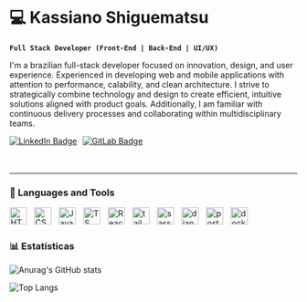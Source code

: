 # 💻 Kassiano Shiguematsu

**`Full Stack Developer (Front-End | Back-End | UI/UX)`**

I'm a brazilian full-stack developer focused on innovation, design, and user experience. Experienced in developing web and mobile applications with attention to performance, calability, and clean architecture. I strive to strategically combine technology and design to create efficient, intuitive solutions aligned with product goals. Additionally, I am familiar with continuous delivery processes and collaborating within multidisciplinary teams.



<div style="display: flex; justify-content: flex-start; gap: 10px; align-items: center;">
  <a href="https://www.linkedin.com/in/kassianoshiguematsu" target="_blank" style="display: inline-flex; align-items: center;">
    <img src="https://img.shields.io/badge/LinkedIn-blue?style=for-the-badge&logo=linkedin&logoColor=white" alt="LinkedIn Badge" />
  </a>
  <a href="https://gitlab.com/kassianoshiguematsu" target="_blank" style="display: inline-flex; align-items: center;">
    <img src="https://img.shields.io/badge/GitLab-FC6D26?style=for-the-badge&logo=gitlab&logoColor=white" alt="GitLab Badge" />
  </a>
</div>


<br>
<br>

---
          
### 🧰 Languages and Tools

<img align="left" alt="HTML" width="30px" style="padding-right:10px;" src="https://cdn.jsdelivr.net/gh/devicons/devicon@latest/icons/html5/html5-original.svg" />
<img align="left" alt="CSS" width="30px" style="padding-right:10px;" src="https://cdn.jsdelivr.net/gh/devicons/devicon/icons/css3/css3-plain.svg" />
<img align="left" alt="JavaScript" width="30px" style="padding-right:10px;" src="https://cdn.jsdelivr.net/gh/devicons/devicon/icons/javascript/javascript-plain.svg" />
<img align="left" alt="TS" width="30px" style="padding-right:10px;" src="https://cdn.jsdelivr.net/gh/devicons/devicon@latest/icons/typescript/typescript-original.svg" />
<img align="left" alt="React" width="30px" style="padding-right:10px;" src="https://cdn.jsdelivr.net/gh/devicons/devicon/icons/react/react-original.svg" />
<img align="left" alt="tailwind" width="30px" style="padding-right:10px;" src="https://cdn.jsdelivr.net/gh/devicons/devicon@latest/icons/tailwindcss/tailwindcss-original.svg" />
<img align="left" alt="sass" width="30px" style="padding-right:10px;"  src="https://cdn.jsdelivr.net/gh/devicons/devicon@latest/icons/sass/sass-original.svg" />

         
<img align="left" alt="django" width="30px" style="padding-right:10px;"   src="https://cdn.jsdelivr.net/gh/devicons/devicon@latest/icons/django/django-plain.svg" />
<img align="left" alt="postgreSQL" width="30px" style="padding-right:10px;"    src="https://cdn.jsdelivr.net/gh/devicons/devicon@latest/icons/postgresql/postgresql-original.svg" />
<img align="left" alt="docker" width="30px" style="padding-right:10px;" src="https://cdn.jsdelivr.net/gh/devicons/devicon@latest/icons/docker/docker-original.svg" />

<br>
<br>

### 📊 Estatísticas

![Anurag's GitHub stats](https://github-readme-stats.vercel.app/api?username=kkshiguematsu&show_icons=true&theme=tokyonight)

![Top Langs](https://github-readme-stats.vercel.app/api/top-langs/?username=kkshiguematsu&layout=compact&theme=tokyonight)


